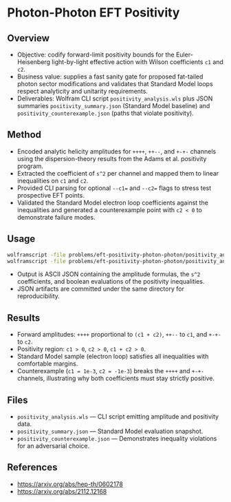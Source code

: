# Photon-Photon EFT Positivity

## Overview
- Objective: codify forward-limit positivity bounds for the Euler-Heisenberg light-by-light effective action with Wilson coefficients `c1` and `c2`.
- Business value: supplies a fast sanity gate for proposed fat-tailed photon sector modifications and validates that Standard Model loops respect analyticity and unitarity requirements.
- Deliverables: Wolfram CLI script `positivity_analysis.wls` plus JSON summaries `positivity_summary.json` (Standard Model baseline) and `positivity_counterexample.json` (paths that violate positivity).

## Method
- Encoded analytic helicity amplitudes for `++++`, `++--`, and `+-+-` channels using the dispersion-theory results from the Adams et al. positivity program.
- Extracted the coefficient of `s^2` per channel and mapped them to linear inequalities on `c1` and `c2`.
- Provided CLI parsing for optional `--c1=` and `--c2=` flags to stress test prospective EFT points.
- Validated the Standard Model electron loop coefficients against the inequalities and generated a counterexample point with `c2 < 0` to demonstrate failure modes.

## Usage
```bash
wolframscript -file problems/eft-positivity-photon-photon/positivity_analysis.wls
wolframscript -file problems/eft-positivity-photon-photon/positivity_analysis.wls --c1=1e-3 --c2=-1e-3
```
- Output is ASCII JSON containing the amplitude formulas, the `s^2` coefficients, and boolean evaluations of the positivity inequalities.
- JSON artifacts are committed under the same directory for reproducibility.

## Results
- Forward amplitudes: `++++` proportional to `(c1 + c2)`, `++--` to `c1`, and `+-+-` to `c2`.
- Positivity region: `c1 > 0`, `c2 > 0`, `c1 + c2 > 0`.
- Standard Model sample (electron loop) satisfies all inequalities with comfortable margins.
- Counterexample (`c1 = 1e-3`, `c2 = -1e-3`) breaks the `++++` and `+-+-` channels, illustrating why both coefficients must stay strictly positive.

## Files
- `positivity_analysis.wls` — CLI script emitting amplitude and positivity data.
- `positivity_summary.json` — Standard Model evaluation snapshot.
- `positivity_counterexample.json` — Demonstrates inequality violations for an adversarial choice.

## References
- https://arxiv.org/abs/hep-th/0602178
- https://arxiv.org/abs/2112.12168
